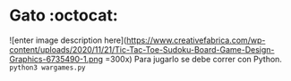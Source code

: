 # Gato :octocat:
![enter image description here](https://www.creativefabrica.com/wp-content/uploads/2020/11/21/Tic-Tac-Toe-Sudoku-Board-Game-Design-Graphics-6735490-1.png =300x)
Para jugarlo se debe correr con Python. `python3 wargames.py`